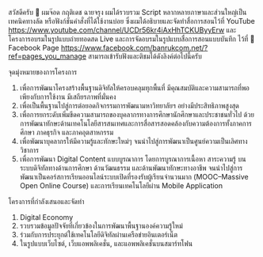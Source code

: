 <!---
worapod/worapod is a ✨ special ✨ repository because its `README.md` (this file) appears on your GitHub profile.
You can click the Preview link to take a look at your changes.
--->
สวัสดีครับ 👋 
ผมจ๊อด กฤติเดช ฉายจรุง
ผมได้รวบรวม Script หลากหลายภาษาและส่วนใหญ่เป็นเทคนิคทางลัด หรือฟังก์ชั่นคำสั่งที่ได้ใช้งานบ่อย ซึ่งผมได้อธิบายและจัดทำสื่อการสอนไว้ที่ 
YouTube https://www.youtube.com/channel/UCDr56kr4iAxHhTCKUByyErw
และโครงการอบรมในรูปแบบถ่ายทอดสด Live และการจัดอบรมในรูปแบบสื่อการสอนแบบบันทึก ไว้ที่ 🌱
Facebook Page https://www.facebook.com/banrukcom.net/?ref=pages_you_manage
สามารถเข้ารับฟังและติชมได้ดังลิงค์ต่อไปนี้ครับ

จุดมุ่งหมายของการโครงการ
1. เพื่อการพัฒนาโครงสร้างพื้นฐานดิจิทัลให้ครอบคลุมทุกพื้นที่ มีคุณสมบัติและความสามารถที่พอเพียงกับการใช้งาน มีเสถียรภาพที่มั่นคง 
2. เพื่อเป็นพื้นฐานไปสู่การต่อยอดกิจกรรมการพัฒนามหาวิทยาลัยฯ อย่างมีประสิทธิภาพสูงสุด
3. เพื่อการยกระดับเพิ่มขีดความสามารถของบุคลากรทางการศึกษานักศึกษาและประชาชนทั่วไป 
   ด้วยการพัฒนาทักษะด้านเทคโนโลยีสารสนเทศและการสื่อสารสอดคล้องกับความต้องการทั้งภาคการศึกษา ภาคธุรกิจ และภาคอุตสาหกรรม 
4. เพื่อพัฒนาบุคลากรให้มีความรู้และทักษะใหม่ๆ จนนำไปสู่การพัฒนาเป็นศูนย์ความเป็นเลิศทางวิชาการ
3. เพื่อการพัฒนา Digital Content แบบบูรณาการ โดยการบูรณาการเนื้อหา สาระความรู้ บนระบบดิจิทัลทางด้านการศึกษา ด้านวัฒนธรรม
   และด้านพัฒนาทักษะทางอาชีพ จนนำไปสู่การพัฒนาเป็นคอร์สการเรียนออนไลน์ระบบเปิดที่รองรับผู้เรียนจำนวนมาก (MOOC–Massive Open Online Course) 
   และการเรียนเทคโนโลยีผ่าน Mobile Application

โครงการที่กำลังเสนอและจัดทำ 
1. Digital Economy 
2. รวบรวมข้อมูลปัจจัยที่เกี่ยวข้องในการพัฒนาพื้นฐานองค์ความรู้ใหม่
3. ร่วมกับการประยุกต์ใช้เทคโนโลยีดิจิทัลผ่านเครือข่ายอินเตอร์เน็ต
4. ในรูปแบบเว็บไซต์, เว็บแอพพลิเคชั่น, และแอพพลิเคชั่นบนสมาร์ทโฟน 
